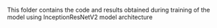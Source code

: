 This folder contains the code and results obtained during training of the model using InceptionResNetV2 model architecture
